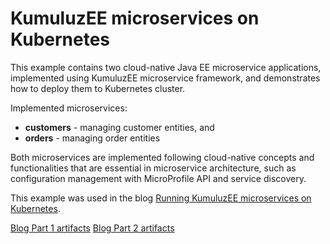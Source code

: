# KumuluzEE microservices on Kubernetes

This example contains two cloud-native Java EE microservice applications, implemented using KumuluzEE 
microservice framework, and demonstrates how to deploy them to Kubernetes cluster.

Implemented microservices:
* **customers** - managing customer entities, and
* **orders** - managing order entities

Both microservices are implemented following cloud-native concepts and functionalities that are essential in microservice architecture, such as configuration management with MicroProfile API and service discovery. 

This example was used in the blog [Running KumuluzEE microservices on Kubernetes](https://blog.kumuluz.com/kumuluzee/kubernetes/2017/12/03/kumuluzee-microservices-on-kubernetes_part1).

[Blog Part 1 artifacts](https://github.com/zvonegit/kumuluzee-kubernetes/releases/tag/v1.0.0)
[Blog Part 2 artifacts](https://github.com/zvonegit/kumuluzee-kubernetes/releases/tag/v2.0.0)
